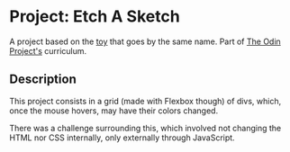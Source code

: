 # Project: Etch A Sketch

A project based on the [toy](https://en.wikipedia.org/wiki/Etch_A_Sketch) that goes by the same name. Part of [The Odin Project's](https://www.theodinproject.com) curriculum.

## Description

This project consists in a grid (made with Flexbox though) of divs, which, once the mouse hovers, may have their colors changed.

There was a challenge surrounding this, which involved not changing the HTML nor CSS internally, only externally through JavaScript.